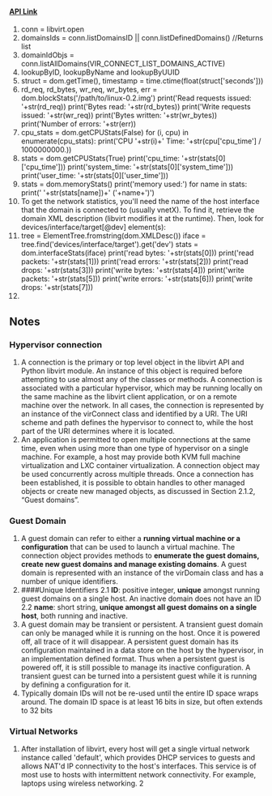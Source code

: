 #### [API Link](https://libvirt.org/docs/libvirt-appdev-guide-python/en-US/pdf/Version-1.1-Libvirt_Application_Development_Guide_Using_Python-en-US.pdf)

1. conn = libvirt.open
2. domainsIds = conn.listDomainsID || conn.listDefinedDomains() //Returns list
3. domainIdObjs = conn.listAllDomains(VIR_CONNECT_LIST_DOMAINS_ACTIVE)
4. lookupByID, lookupByName and lookupByUUID
5. struct = dom.getTime(), timestamp = time.ctime(float(struct['seconds']))
6. rd_req, rd_bytes, wr_req, wr_bytes, err = \
dom.blockStats('/path/to/linux-0.2.img')
print('Read requests issued: '+str(rd_req))
print('Bytes read:
'+str(rd_bytes))
print('Write requests issued: '+str(wr_req))
print('Bytes written:
'+str(wr_bytes))
print('Number of errors:
'+str(err))
7. cpu_stats = dom.getCPUStats(False)
for (i, cpu) in enumerate(cpu_stats):
print('CPU '+str(i)+' Time: '+str(cpu['cpu_time'] / 1000000000.))
8. stats = dom.getCPUStats(True)
print('cpu_time:
'+str(stats[0]['cpu_time']))
print('system_time: '+str(stats[0]['system_time']))
print('user_time:
'+str(stats[0]['user_time']))
9. stats = dom.memoryStats()
print('memory used:')
for name in stats:
print(' '+str(stats[name])+' ('+name+')')
10. To get the network statistics, you'll need the name of the host interface that the domain is connected to (usually vnetX). To find it, retrieve the domain XML description (libvirt modifies it at the runtime). Then, look for devices/interface/target[@dev] element(s):
11. tree = ElementTree.fromstring(dom.XMLDesc())
iface = tree.find('devices/interface/target').get('dev')
stats = dom.interfaceStats(iface)
print('read bytes:
'+str(stats[0]))
print('read packets: '+str(stats[1]))
print('read errors:
'+str(stats[2]))
print('read drops:
'+str(stats[3]))
print('write bytes:
'+str(stats[4]))
print('write packets: '+str(stats[5]))
print('write errors: '+str(stats[6]))
print('write drops:
'+str(stats[7]))
12. 


## Notes

### Hypervisor connection
1. A connection is the primary or top level object in the libvirt API and Python libvirt module. An instance of this object is required before attempting to use almost any of the classes or methods. A connection is associated with a particular hypervisor, which may be running locally on the same machine as the libvirt client application, or on a remote machine over the network. In all cases, the connection is represented by an instance of the virConnect class and identified by a URI. The URI scheme and path defines the hypervisor to connect to, while the host part of the URI determines where it is located.
2. An application is permitted to open multiple connections at the same time, even when using more than one type of hypervisor on a single machine. For example, a host may provide both KVM full machine virtualization and LXC container virtualization. A connection object may be used concurrently across multiple threads. Once a connection has been established, it is possible to obtain handles to other managed objects or create new managed objects, as discussed in Section 2.1.2, “Guest domains”.



### Guest Domain
1. A guest domain can refer to either a **running virtual machine or a configuration** that can be used to launch a virtual machine. The connection object provides methods to **enumerate the guest domains, create new guest domains and manage existing domains**. A guest domain is represented with an instance of the virDomain class and has a number of unique identifiers.
2. ####Unique Identifiers
2.1 __ID__: positive integer, **unique** amongst running guest domains on a single host. An inactive domain does not have an ID
2.2 __name__: short string, **unique amongst all guest domains on a single host**, both running and inactive. 
3. A guest domain may be transient or persistent. A transient guest domain can only be managed while it is running on the host. Once it is powered off, all trace of it will disappear. A persistent guest domain has its configuration maintained in a data store on the host by the hypervisor, in an implementation defined format. Thus when a persistent guest is powered off, it is still possible to manage its inactive configuration. A transient guest can be turned into a persistent guest while it is running by defining a configuration for it.
4. Typically domain IDs will not be re-used until the entire ID space wraps around. The domain ID space is at least 16 bits in size, but often extends to 32 bits

### Virtual Networks
1. After installation of libvirt, every host will get a single virtual network instance called 'default', which provides DHCP services to guests and allows NAT'd IP connectivity to the host's interfaces. This service is of most use to hosts with intermittent network connectivity. For example, laptops using wireless networking.
2